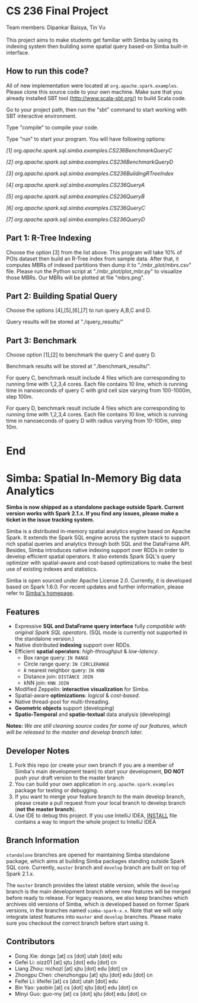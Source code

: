 CS 236 Final Project
===========================================
Team members: Dipankar Baisya, Tin Vu <br/><br/>
This project aims to make students get familiar with Simba by using its indexing system then building some spatial query based-on Simba built-in interface.   

How to run this code?
---------------------
All of new implementation were located at `org.apache.spark.examples`. Please clone this source code to your own machine. Make sure that you already installed SBT tool (http://www.scala-sbt.org/) to build Scala code. 

Go to your project path, then run the "sbt" command to start working with SBT interactive environment.

Type "compile" to compile your code.

Type "run" to start your program. You will have following options:

*[1] org.apache.spark.sql.simba.examples.CS236BenchmarkQueryC*

*[2] org.apache.spark.sql.simba.examples.CS236BenchmarkQueryD*

*[3] org.apache.spark.sql.simba.examples.CS236BuildingRTreeIndex*

*[4] org.apache.spark.sql.simba.examples.CS236QueryA*

*[5] org.apache.spark.sql.simba.examples.CS236QueryB*

*[6] org.apache.spark.sql.simba.examples.CS236QueryC*
 
*[7] org.apache.spark.sql.simba.examples.CS236QueryD*
  

Part 1: R-Tree Indexing
-----------------------
Choose the option [3] from the list above. This program will take 10% of POIs dataset then build an R-Tree index from sample data. After that, it computes MBRs of indexed partitions then dump it to "./mbr_plot/mbrs.csv" file. Please run the Python script at "./mbr_plot/plot_mbr.py" to visualize those MBRs. Our MBRs will be plotted at file "mbrs.png".

Part 2: Building Spatial Query
------------------------------
Choose the options [4],[5],[6],[7] to run query A,B,C and D.

Query results will be stored at "./query_results/"

Part 3: Benchmark
-----------------
Choose option [1],[2] to benchmark the query C and query D.

Benchmark results will be stored at "./benchmark_results/". 

For query C, benchmark result include 4 files which are corresponding to running time with 1,2,3,4 cores. Each file contains 10 line, which is running time in nanoseconds of query C with grid cell size varying from 100-1000m, step 100m.

For query D, benchmark result include 4 files which are corresponding to running time with 1,2,3,4 cores. Each file contains 10 line, which is running time in nanoseconds of query D with radius varying from 10-100m, step 10m. 

End
===

Simba: Spatial In-Memory Big data Analytics
===========================================
**Simba is now shipped as a standalone package outside Spark. Current version works with Spark 2.1.x. If you find any issues, please make a ticket in the issue tracking system.**

Simba is a distributed in-memory spatial analytics engine based on Apache Spark. It extends the Spark SQL engine across the system stack to support rich spatial queries and analytics through both SQL and the DataFrame API. Besides, Simba introduces native indexing support over RDDs in order to develop efficient spatial operators. It also extends Spark SQL's query optimizer with spatial-aware and cost-based optimizations to make the best use of existing indexes and statistics.

Simba is open sourced under Apache License 2.0. Currently, it is developed based on Spark 1.6.0. For recent updates and further information, please refer to [Simba's homepage](http://www.cs.utah.edu/~dongx/simba).

Features
--------------
+ Expressive **SQL and DataFrame query interface** fully *compatible with original Spark SQL operators*. (SQL mode is currently not supported in the standalone version.)
+ Native distributed **indexing** support over RDDs.
+ Efficient **spatial operators**: *high-throughput* & *low-latency*.
    - Box range query: `IN RANGE`
    - Circle range query: `IN CIRCLERANGE`
    - *k* nearest neighbor query: `IN KNN`
    - Distance join: `DISTANCE JOIN`
    - kNN join: `KNN JOIN`
+ Modified Zeppelin: **interactive visualization** for Simba.
+ Spatial-aware **optimizations**: *logical* & *cost-based*.
+ Native thread-pool for multi-threading.
+ **Geometric objects** support (developing)
+ **Spatio-Temporal** and **spatio-textual** data analysis (developing)

**Notes:** *We are still cleaning source codes for some of our features, which will be released to the master and develop branch later.*

Developer Notes
---------------
1. Fork this repo (or create your own branch if you are a member of Simba's main development team) to start your development, **DO NOT** push your draft version to the master branch
2. You can build your own application in `org.apache.spark.examples` package for testing or debugging.
3. If you want to merge your feature branch to the main develop branch, please create a pull request from your local branch to develop branch (**not the master branch**).
4. Use IDE to debug this project. If you use IntelliJ IDEA, [INSTALL](./INSTALL.md) file contains a way to import the whole project to IntelliJ IDEA

Branch Information
------------------
`standalone` branches are opened for maintaining Simba standalone package, which aims at building Simba packages standing outside Spark SQL core. Currently, `master` branch and `develop` branch are built on top of Spark 2.1.x. 

The `master` branch provides the latest stable version, while the `develop` branch is the main development branch where new features will be merged before ready to release. For legacy reasons, we also keep branches which archives old versions of Simba, which is developed based on former Spark versions, in the branches named `simba-spark-x.x`. Note that we will only integrate latest features into `master` and `develop` branches. Please make sure you checkout the correct branch before start using it.

Contributors
------------
- Dong Xie: dongx [at] cs [dot] utah [dot] edu
- Gefei Li: oizz01 [at] sjtu [dot] edu [dot] cn
- Liang Zhou: nichozl [at] sjtu [dot] edu [dot] cn
- Zhongpu Chen: chenzhongpu [at] sjtu [dot] edu [dot] cn
- Feifei Li: lifeifei [at] cs [dot] utah [dot] edu
- Bin Yao: yaobin [at] cs [dot] sjtu [dot] edu [dot] cn
- Minyi Guo: guo-my [at] cs [dot] sjtu [dot] edu [dot] cn
